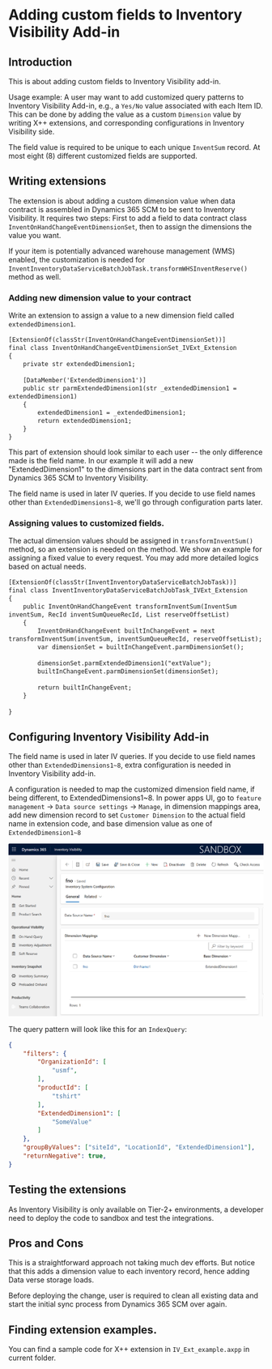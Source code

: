 # Adding custom fields to Inventory Visibility Add-in 

## Introduction

This is about adding custom fields to Inventory Visibility add-in. 

Usage example: A user may want to add customized query patterns to Inventory Visibility Add-in, e.g., a `Yes/No` value associated with each Item ID. This can be done by adding the value as a custom `Dimension` value by writing X++ extensions, and corresponding configurations in Inventory Visibility side.

The field value is required to be unique to each unique `InventSum` record. At most eight (8) different customized fields are supported. 

## Writing extensions

The extension is about adding a custom dimension value when data contract is assembled in Dynamics 365 SCM to be sent to Inventory Visibility. It requires two steps: First to add a field to data contract class `InventOnHandChangeEventDimensionSet`, then to assign the dimensions the value you want. 


If your item is potentially advanced warehouse management (WMS) enabled, the customization is needed for `InventInventoryDataServiceBatchJobTask.transformWHSInventReserve()` method as well. 

### Adding new dimension value to your contract 

Write an extension to assign a value to a new dimension field called `extendedDimension1`. 

```
[ExtensionOf(classStr(InventOnHandChangeEventDimensionSet))]
final class InventOnHandChangeEventDimensionSet_IVExt_Extension
{
    private str extendedDimension1;

    [DataMember('ExtendedDimension1')]
    public str parmExtendedDimension1(str _extendedDimension1 = extendedDimension1)
    {
        extendedDimension1 = _extendedDimension1;
        return extendedDimension1;
    }
}
```

This part of extension should look similar to each user -- the only difference made is the field name. In our example it will add a new "ExtendedDimension1" to the dimensions part in the data contract sent from Dynamics 365 SCM to Inventory Visibility. 

The field name is used in later IV queries. If you decide to use field names other than `ExtendedDimensions1~8`, we'll go through configuration parts later. 

### Assigning values to customized fields.  

The actual dimension values should be assigned in `transformInventSum()` method, so an extension is needed on the method. We show an example for assigning a fixed value to every request. You may add more detailed logics based on actual needs. 

```
[ExtensionOf(classStr(InventInventoryDataServiceBatchJobTask))]
final class InventInventoryDataServiceBatchJobTask_IVExt_Extension
{
    public InventOnHandChangeEvent transformInventSum(InventSum inventSum, RecId inventSumQueueRecId, List reserveOffsetList)
    {
        InventOnHandChangeEvent builtInChangeEvent = next transformInventSum(inventSum, inventSumQueueRecId, reserveOffsetList);
        var dimensionSet = builtInChangeEvent.parmDimensionSet();

        dimensionSet.parmExtendedDimension1("extValue");
        builtInChangeEvent.parmDimensionSet(dimensionSet);

        return builtInChangeEvent;
    }

}
```

## Configuring Inventory Visibility Add-in

The field name is used in later IV queries. If you decide to use field names other than `ExtendedDimensions1~8`, extra configuration is needed in Inventory Visibility add-in. 

A configuration is needed to map the customized dimension field name, if being different, to ExtendedDimensions1~8. In power apps UI, go to `feature management` -> `Data source settings` -> `Manage`, in dimension mappings area, add new dimension record to set `Customer Dimension` to the actual field name in extension code, and base dimension value as one of `ExtendedDimension1~8`

![Example change](image.png)

The query pattern will look like this for an `IndexQuery`: 

```JSON
{
    "filters": {
        "OrganizationId": [
            "usmf",
        ],
        "productId": [
            "tshirt"
        ],
        "ExtendedDimension1": [
            "SomeValue"
        ]
    },
    "groupByValues": ["siteId", "LocationId", "ExtendedDimension1"],
    "returnNegative": true,
}

```

## Testing the extensions

As Inventory Visibility is only available on Tier-2+ environments, a developer need to deploy the code to sandbox and test the integrations. 

## Pros and Cons

This is a straightforward approach not taking much dev efforts. But notice that this adds a dimension value to each inventory record, hence adding Data verse storage loads. 

Before deploying the change, user is required to clean all existing data and start the initial sync process from Dynamics 365 SCM over again. 

## Finding extension examples. 

You can find a sample code for X++ extension in `IV_Ext_example.axpp` in current folder. 

